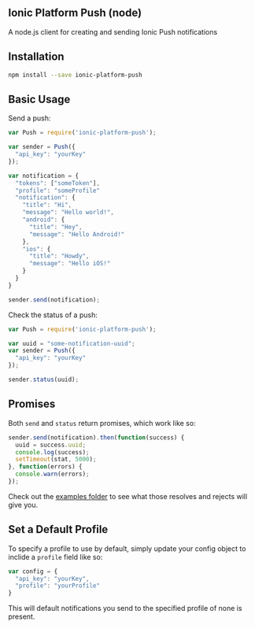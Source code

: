 ## Ionic Platform Push (node)

A node.js client for creating and sending Ionic Push notifications

## Installation

```bash
npm install --save ionic-platform-push
```

## Basic Usage

Send a push:

```javascript
var Push = require('ionic-platform-push');

var sender = Push({
  "api_key": "yourKey"
});

var notification = {
  "tokens": ["someToken"],
  "profile": "someProfile"
  "notification": {
    "title": "Hi",
    "message": "Hello world!",
    "android": {
      "title": "Hey",
      "message": "Hello Android!"
    },
    "ios": {
      "title": "Howdy",
      "message": "Hello iOS!"
    }
  }
}

sender.send(notification);
```

Check the status of a push:

```javascript
var Push = require('ionic-platform-push');

var uuid = "some-notification-uuid";
var sender = Push({
  "api_key": "yourKey"
});

sender.status(uuid);
```

## Promises

Both `send` and `status` return promises, which work like so:

```javascript
sender.send(notification).then(function(success) {
  uuid = success.uuid;
  console.log(success);
  setTimeout(stat, 5000);
}, function(errors) {
  console.warn(errors);
});
```

Check out the [examples folder](https://github.com/Fuiste/ionic-push-node/tree/master/examples) to see what those resolves and rejects will give you.

## Set a Default Profile

To specify a profile to use by default, simply update your config object to inclide a `profile` field like so:

```javascript
var config = {
  "api_key": "yourKey",
  "profile": "yourProfile"
}
```

This will default notifications you send to the specified profile of none is present.

